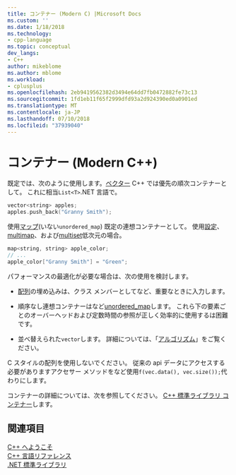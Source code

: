 ```yaml
---
title: コンテナー (Modern C) |Microsoft Docs
ms.custom: ''
ms.date: 1/18/2018
ms.technology:
- cpp-language
ms.topic: conceptual
dev_langs:
- C++
author: mikeblome
ms.author: mblome
ms.workload:
- cplusplus
ms.openlocfilehash: 2eb9419562382d3494e64dd7fb0472882fe73c13
ms.sourcegitcommit: 1fd1eb11f65f2999dfd93a2d924390ed0a0901ed
ms.translationtype: MT
ms.contentlocale: ja-JP
ms.lasthandoff: 07/10/2018
ms.locfileid: "37939040"
---
```

# <a name="containers-modern-c"></a>コンテナー (Modern C++)

既定では、次のように使用します。[ベクター](../standard-library/vector-class.md) C++ では優先の順次コンテナーとして。 これに相当`List<T>`.NET 言語で。

```cpp
vector<string> apples;
apples.push_back("Granny Smith");
```

使用[マップ](../standard-library/map-class.md)(いない`unordered_map`) 既定の連想コンテナーとして。 使用[設定](../standard-library/set-class.md)、 [multimap](../standard-library/multimap-class.md)、および[multiset](../standard-library/multiset-class.md)低次元の場合。

```cpp
map<string, string> apple_color;
// ...
apple_color["Granny Smith"] = "Green";
```

パフォーマンスの最適化が必要な場合は、次の使用を検討します。

- [配列](../standard-library/array-class-stl.md)の埋め込みは、クラス メンバーとしてなど、重要なときに入力します。

- 順序なし連想コンテナーはなど[unordered_map](../standard-library/unordered-map-class.md)します。 これら下の要素ごとのオーバーヘッドおよび定数時間の参照が正しく効率的に使用するは困難です。

- 並べ替えられた`vector`します。 詳細については、「[アルゴリズム](../cpp/algorithms-modern-cpp.md)」をご覧ください。

C スタイルの配列を使用しないでください。 従来の api データにアクセスする必要がありますアクセサー メソッドをなど使用`f(vec.data(), vec.size());`代わりにします。

コンテナーの詳細については、次を参照してください。 [C++ 標準ライブラリ コンテナー](../standard-library/stl-containers.md)します。

## <a name="see-also"></a>関連項目

[C++ へようこそ](../cpp/welcome-back-to-cpp-modern-cpp.md)  
[C++ 言語リファレンス](../cpp/cpp-language-reference.md)  
[.NET 標準ライブラリ](../standard-library/cpp-standard-library-reference.md)  
